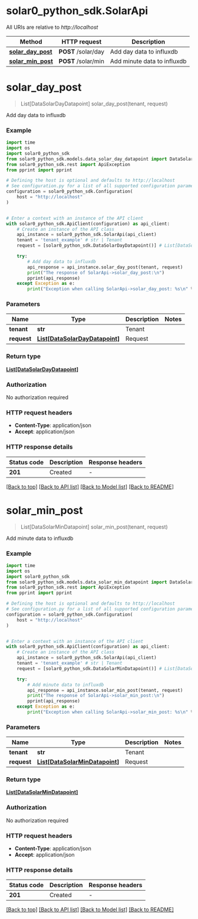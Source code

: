 # solar0_python_sdk.SolarApi

All URIs are relative to *http://localhost*

Method | HTTP request | Description
------------- | ------------- | -------------
[**solar_day_post**](SolarApi.md#solar_day_post) | **POST** /solar/day | Add day data to influxdb
[**solar_min_post**](SolarApi.md#solar_min_post) | **POST** /solar/min | Add minute data to influxdb


# **solar_day_post**
> List[DataSolarDayDatapoint] solar_day_post(tenant, request)

Add day data to influxdb

### Example


```python
import time
import os
import solar0_python_sdk
from solar0_python_sdk.models.data_solar_day_datapoint import DataSolarDayDatapoint
from solar0_python_sdk.rest import ApiException
from pprint import pprint

# Defining the host is optional and defaults to http://localhost
# See configuration.py for a list of all supported configuration parameters.
configuration = solar0_python_sdk.Configuration(
    host = "http://localhost"
)


# Enter a context with an instance of the API client
with solar0_python_sdk.ApiClient(configuration) as api_client:
    # Create an instance of the API class
    api_instance = solar0_python_sdk.SolarApi(api_client)
    tenant = 'tenant_example' # str | Tenant
    request = [solar0_python_sdk.DataSolarDayDatapoint()] # List[DataSolarDayDatapoint] | Request

    try:
        # Add day data to influxdb
        api_response = api_instance.solar_day_post(tenant, request)
        print("The response of SolarApi->solar_day_post:\n")
        pprint(api_response)
    except Exception as e:
        print("Exception when calling SolarApi->solar_day_post: %s\n" % e)
```



### Parameters


Name | Type | Description  | Notes
------------- | ------------- | ------------- | -------------
 **tenant** | **str**| Tenant | 
 **request** | [**List[DataSolarDayDatapoint]**](DataSolarDayDatapoint.md)| Request | 

### Return type

[**List[DataSolarDayDatapoint]**](DataSolarDayDatapoint.md)

### Authorization

No authorization required

### HTTP request headers

 - **Content-Type**: application/json
 - **Accept**: application/json

### HTTP response details

| Status code | Description | Response headers |
|-------------|-------------|------------------|
**201** | Created |  -  |

[[Back to top]](#) [[Back to API list]](../README.md#documentation-for-api-endpoints) [[Back to Model list]](../README.md#documentation-for-models) [[Back to README]](../README.md)

# **solar_min_post**
> List[DataSolarMinDatapoint] solar_min_post(tenant, request)

Add minute data to influxdb

### Example


```python
import time
import os
import solar0_python_sdk
from solar0_python_sdk.models.data_solar_min_datapoint import DataSolarMinDatapoint
from solar0_python_sdk.rest import ApiException
from pprint import pprint

# Defining the host is optional and defaults to http://localhost
# See configuration.py for a list of all supported configuration parameters.
configuration = solar0_python_sdk.Configuration(
    host = "http://localhost"
)


# Enter a context with an instance of the API client
with solar0_python_sdk.ApiClient(configuration) as api_client:
    # Create an instance of the API class
    api_instance = solar0_python_sdk.SolarApi(api_client)
    tenant = 'tenant_example' # str | Tenant
    request = [solar0_python_sdk.DataSolarMinDatapoint()] # List[DataSolarMinDatapoint] | Request

    try:
        # Add minute data to influxdb
        api_response = api_instance.solar_min_post(tenant, request)
        print("The response of SolarApi->solar_min_post:\n")
        pprint(api_response)
    except Exception as e:
        print("Exception when calling SolarApi->solar_min_post: %s\n" % e)
```



### Parameters


Name | Type | Description  | Notes
------------- | ------------- | ------------- | -------------
 **tenant** | **str**| Tenant | 
 **request** | [**List[DataSolarMinDatapoint]**](DataSolarMinDatapoint.md)| Request | 

### Return type

[**List[DataSolarMinDatapoint]**](DataSolarMinDatapoint.md)

### Authorization

No authorization required

### HTTP request headers

 - **Content-Type**: application/json
 - **Accept**: application/json

### HTTP response details

| Status code | Description | Response headers |
|-------------|-------------|------------------|
**201** | Created |  -  |

[[Back to top]](#) [[Back to API list]](../README.md#documentation-for-api-endpoints) [[Back to Model list]](../README.md#documentation-for-models) [[Back to README]](../README.md)

